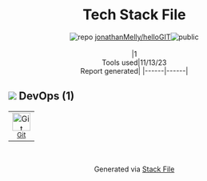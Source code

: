 <!--
--- Readme.md Snippet without images Start ---
## Tech Stack
jonathanMelly/helloGIT is built on the following main stack:


Full tech stack [here](/techstack.md)
--- Readme.md Snippet without images End ---

--- Readme.md Snippet with images Start ---
## Tech Stack
jonathanMelly/helloGIT is built on the following main stack:


Full tech stack [here](/techstack.md)
--- Readme.md Snippet with images End ---
-->
<div align="center">

# Tech Stack File
![](https://img.stackshare.io/repo.svg "repo") [jonathanMelly/helloGIT](https://github.com/jonathanMelly/helloGIT)![](https://img.stackshare.io/public_badge.svg "public")
<br/><br/>
|1<br/>Tools used|11/13/23 <br/>Report generated|
|------|------|
</div>

## <img src='https://img.stackshare.io/devops.svg'/> DevOps (1)
<table><tr>
  <td align='center'>
  <img width='36' height='36' src='https://img.stackshare.io/service/1046/git.png' alt='Git'>
  <br>
  <sub><a href="http://git-scm.com/">Git</a></sub>
  <br>
  <sub></sub>
</td>

</tr>
</table>

<br/>
<div align='center'>

Generated via [Stack File](https://github.com/apps/stack-file)
